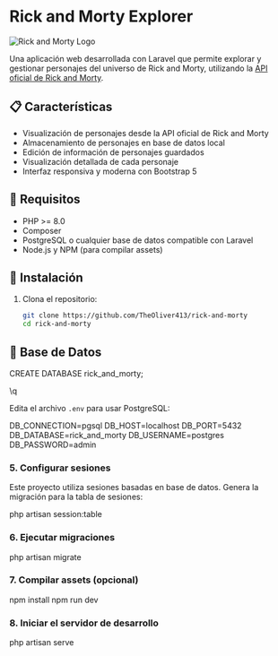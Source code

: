# Rick and Morty Explorer

![Rick and Morty Logo](https://rickandmortyapi.com/icons/icon-512x512.png)

Una aplicación web desarrollada con Laravel que permite explorar y gestionar personajes del universo de Rick and Morty, utilizando la [API oficial de Rick and Morty](https://rickandmortyapi.com/).

## 📋 Características

- Visualización de personajes desde la API oficial de Rick and Morty
- Almacenamiento de personajes en base de datos local
- Edición de información de personajes guardados
- Visualización detallada de cada personaje
- Interfaz responsiva y moderna con Bootstrap 5

## 🔧 Requisitos

- PHP >= 8.0
- Composer
- PostgreSQL o cualquier base de datos compatible con Laravel
- Node.js y NPM (para compilar assets)

## 🚀 Instalación

1. Clona el repositorio:
   ```bash
   git clone https://github.com/TheOliver413/rick-and-morty
   cd rick-and-morty

## 🚀 Base de Datos
CREATE DATABASE rick_and_morty;

\q

Edita el archivo `.env` para usar PostgreSQL:

DB_CONNECTION=pgsql
DB_HOST=localhost
DB_PORT=5432
DB_DATABASE=rick_and_morty
DB_USERNAME=postgres
DB_PASSWORD=admin

### 5. Configurar sesiones

Este proyecto utiliza sesiones basadas en base de datos. Genera la migración para la tabla de sesiones:

php artisan session:table

### 6. Ejecutar migraciones
php artisan migrate

### 7. Compilar assets (opcional)
npm install
npm run dev

### 8. Iniciar el servidor de desarrollo
php artisan serve
